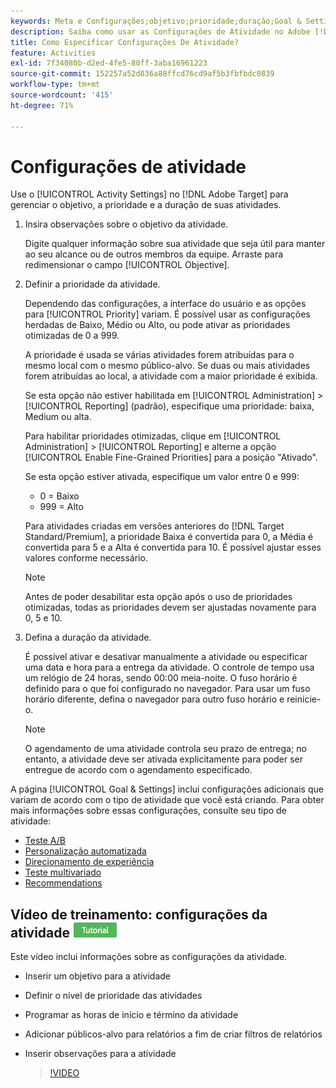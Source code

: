 ```yaml
---
keywords: Meta e Configurações;objetivo;prioridade;duração;Goal & Settings;objetive;priority;duration
description: Saiba como usar as Configurações de Atividade no Adobe [!DNL Target] para gerenciar o objetivo, a prioridade e a duração de suas atividades.
title: Como Especificar Configurações De Atividade?
feature: Activities
exl-id: 7f34080b-d2ed-4fe5-80ff-3aba16961223
source-git-commit: 152257a52d836a88ffcd76cd9af5b3fbfbdc0839
workflow-type: tm+mt
source-wordcount: '415'
ht-degree: 71%

---
```


# Configurações de atividade

Use o [!UICONTROL Activity Settings] no [!DNL Adobe Target] para gerenciar o objetivo, a prioridade e a duração de suas atividades.

1. Insira observações sobre o objetivo da atividade.

   Digite qualquer informação sobre sua atividade que seja útil para manter ao seu alcance ou de outros membros da equipe. Arraste para redimensionar o campo [!UICONTROL Objective].
1. Definir a prioridade da atividade.

   Dependendo das configurações, a interface do usuário e as opções para [!UICONTROL Priority] variam. É possível usar as configurações herdadas de Baixo, Médio ou Alto, ou pode ativar as prioridades otimizadas de 0 a 999.

   A prioridade é usada se várias atividades forem atribuídas para o mesmo local com o mesmo público-alvo. Se duas ou mais atividades forem atribuídas ao local, a atividade com a maior prioridade é exibida.

   Se esta opção não estiver habilitada em [!UICONTROL Administration] > [!UICONTROL Reporting] (padrão), especifique uma prioridade: baixa, Medium ou alta.

   Para habilitar prioridades otimizadas, clique em [!UICONTROL Administration] > [!UICONTROL Reporting] e alterne a opção [!UICONTROL Enable Fine-Grained Priorities] para a posição &quot;Ativado&quot;.

   Se esta opção estiver ativada, especifique um valor entre 0 e 999:

   * 0 = Baixo
   * 999 = Alto

   Para atividades criadas em versões anteriores do [!DNL Target Standard/Premium], a prioridade Baixa é convertida para 0, a Média é convertida para 5 e a Alta é convertida para 10. É possível ajustar esses valores conforme necessário.

   >[!NOTE]
   >
   >Antes de poder desabilitar esta opção após o uso de prioridades otimizadas, todas as prioridades devem ser ajustadas novamente para 0, 5 e 10.

1. Defina a duração da atividade.

   É possível ativar e desativar manualmente a atividade ou especificar uma data e hora para a entrega da atividade. O controle de tempo usa um relógio de 24 horas, sendo 00:00 meia-noite. O fuso horário é definido para o que foi configurado no navegador. Para usar um fuso horário diferente, defina o navegador para outro fuso horário e reinicie-o.

   >[!NOTE]
   >
   >O agendamento de uma atividade controla seu prazo de entrega; no entanto, a atividade deve ser ativada explicitamente para poder ser entregue de acordo com o agendamento especificado.

A página [!UICONTROL Goal & Settings] inclui configurações adicionais que variam de acordo com o tipo de atividade que você está criando. Para obter mais informações sobre essas configurações, consulte seu tipo de atividade:

* [Teste A/B](/help/main/c-activities/t-test-ab/t-test-create-ab/ab-goals-and-settings.md#reference_B25389FD6F3A4989801E740364B089CC)
* [Personalização automatizada](/help/main/c-activities/t-automated-personalization/automated-personalization.md#task_8AAF837796D74CF893CA2F88BA1491C9)
* [Direcionamento de experiência](/help/main/c-activities/t-experience-target/t-xt-create/xt-goals-and-settings.md#reference_B25389FD6F3A4989801E740364B089CC)
* [Teste multivariado](/help/main/c-activities/c-multivariate-testing/t-create-multivariate-test/goals-and-settings.md#reference_B25389FD6F3A4989801E740364B089CC)
* [Recommendations](/help/main/c-recommendations/t-create-recs-activity/recs-activity-settings.md#reference_3FDA8388CEEC4159949151C1829E2FBB)

## Vídeo de treinamento: configurações da atividade ![Selo do tutorial](/help/main/assets/tutorial.png)

Este vídeo inclui informações sobre as configurações da atividade.

* Inserir um objetivo para a atividade
* Definir o nível de prioridade das atividades
* Programar as horas de início e término da atividade
* Adicionar públicos-alvo para relatórios a fim de criar filtros de relatórios
* Inserir observações para a atividade

  >[!VIDEO](https://video.tv.adobe.com/v/17381)

